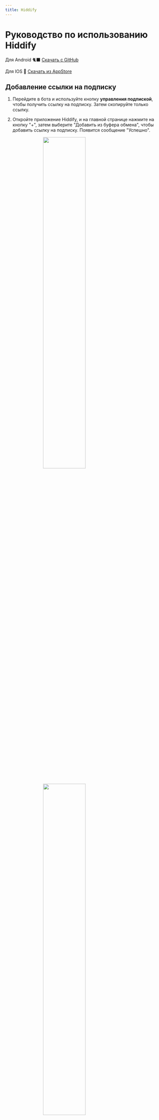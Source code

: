```yaml
---
title: Hiddify
---
```


# Руководство по использованию Hiddify

Для Android 🐈‍⬛️ [Скачать с GitHub](https://github.com/hiddify/hiddify-next/releases/latest/download/hiddify-android-arm7.apk)

Для IOS 🐩 [Скачать из AppStore](https://apps.apple.com/app/id6596777532)

## Добавление ссылки на подписку
1. Перейдите в бота и используйте кнопку **управления подпиской**, чтобы получить ссылку на подписку. Затем скопируйте только ссылку.

2. Откройте приложение Hiddify, и на главной странице нажмите на кнопку "+", затем выберите "Добавить из буфера обмена", чтобы добавить ссылку на подписку. Появится сообщение "Успешно".

<img src="https://github.com/VPNHELP/vpnhelp.github.io/assets/129318294/33856f26-604b-4ecb-be09-a172db5b56f5"
     style="display:block;float:none;margin-left:auto;margin-right:auto;width:52%">
<br>

<img src="https://github.com/VPNHELP/vpnhelp.github.io/assets/129318294/8187a16d-e05f-4b89-9f7b-8deeab3446f8"
     style="display:block;float:none;margin-left:auto;margin-right:auto;width:52%">
<br>

3. Затем нажмите на значок Hiddify в центре экрана, чтобы подключиться к серверам.

<img src="https://github.com/VPNHELP/vpnhelp.github.io/assets/129318294/23d72761-565b-48c2-9f3a-4ba4a9000ade"
     style="display:block;float:none;margin-left:auto;margin-right:auto;width:52%">
<br>

4. Чтобы просмотреть список серверов, вы можете использовать вкладку "Прокси" после подключения.

<img src="https://github.com/VPNHELP/vpnhelp.github.io/assets/129318294/91540041-f5c4-483c-9d36-20f110429b48"
     style="display:block;float:none;margin-left:auto;margin-right:auto;width:52%">
<br>

::: warning ⚠️ Внимание:
1. Не активируйте VPN при добавлении ссылки на обновление.

2. Убедитесь, что настройки времени и даты на вашем телефоне установлены на автоматические.
:::

## Обновление ссылки на подписку

1. Нажмите на подписку на главной странице.

<img src="https://github.com/VPNHELP/vpnhelp.github.io/assets/129318294/4fb9a38e-16e9-4566-981f-09f0e02b1ae2"
     style="display:block;float:none;margin-left:auto;margin-right:auto;width:52%">
<br>

2. В открывшемся окне выберите опцию "Обновить все подписки".

<img src="https://github.com/VPNHELP/vpnhelp.github.io/assets/129318294/f0fad5c1-c4d4-476e-a341-27a2473e8e8e"
     style="display:block;float:none;margin-left:auto;margin-right:auto;width:52%">
<br>

::: warning ⚠️ Внимание:
1. Не активируйте VPN при обновлении.
:::
